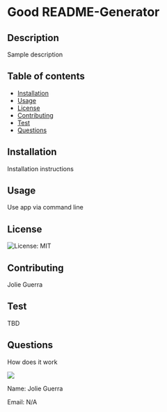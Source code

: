 
# Good README-Generator
## Description
Sample description
## Table of contents
- [Installation](#Installation)
- [Usage](#usage)
- [License](#License)
- [Contributing](#Contributing)
- [Test](#Test)
- [Questions](#Questions)

## Installation
Installation instructions
## Usage
Use app via command line
## License
![License: MIT](https://img.shields.io/badge/License-BSD-blue.svg)
## Contributing
Jolie Guerra
## Test
TBD
## Questions
How does it work

![](https://avatars2.githubusercontent.com/u/58233364?v=4)

Name: Jolie Guerra

Email: N/A


